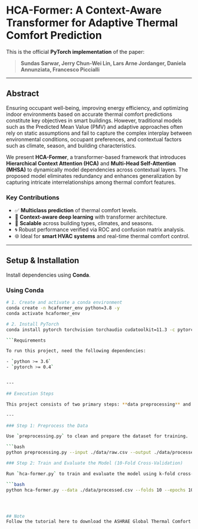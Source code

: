 # HCA-Former: A Context-Aware Transformer for Adaptive Thermal Comfort Prediction

This is the official **PyTorch implementation** of the paper:

> **Sundas Sarwar, Jerry Chun-Wei Lin, Lars Arne Jordanger, Daniela Annunziata, Francesco Piccialli**  

---

## Abstract

Ensuring occupant well-being, improving energy efficiency, and optimizing indoor environments based on accurate thermal comfort predictions constitute key objectives in smart buildings. However, traditional models such as the Predicted Mean Value (PMV) and adaptive approaches often rely on static assumptions and fail to capture the complex interplay between environmental conditions, occupant preferences, and contextual factors such as climate, season, and building characteristics.

We present **HCA-Former**, a transformer-based framework that introduces **Hierarchical Context Attention (HCA)** and **Multi-Head Self-Attention (MHSA)** to dynamically model dependencies across contextual layers. The proposed model eliminates redundancy and enhances generalization by capturing intricate interrelationships among thermal comfort features.

###  Key Contributions

- ✅ **Multiclass prediction** of thermal comfort levels.
- 🧠 **Context-aware deep learning** with transformer architecture.
- 🏢 **Scalable** across building types, climates, and seasons.
- 🌀 Robust performance verified via ROC and confusion matrix analysis.
- 🌐 Ideal for **smart HVAC systems** and real-time thermal comfort control.


---

## Setup & Installation

Install dependencies using **Conda**.

### Using Conda

```bash
# 1. Create and activate a conda environment
conda create -n hcaformer_env python=3.8 -y
conda activate hcaformer_env

# 2. Install PyTorch
conda install pytorch torchvision torchaudio cudatoolkit=11.3 -c pytorch

```Requirements

To run this project, need the following dependencies:

- `python >= 3.6`
- `pytorch >= 0.4`


---

## Execution Steps

This project consists of two primary steps: **data preprocessing** and **model training with cross-validation**.

---

### Step 1: Preprocess the Data

Use `preprocessing.py` to clean and prepare the dataset for training.

```bash
python preprocessing.py --input ./data/raw.csv --output ./data/processed.csv

### Step 2: Train and Evaluate the Model (10-Fold Cross-Validation)

Run `hca-former.py` to train and evaluate the model using k-fold cross-validation.

```bash
python hca-former.py --data ./data/processed.csv --folds 10 --epochs 100




## Note
Follow the tutorial here to download the ASHRAE Global Thermal Comfort Database II and Scales Project, place the files into the "dataset" zip folder.





